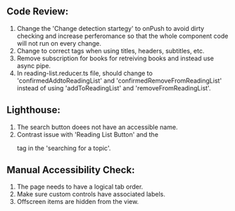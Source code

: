 ## Code Review:
1. Change the 'Change detection startegy' to onPush to avoid dirty checking and increase perferomance so that the whole component code will not run on every change.
2. Change to correct tags when using titles, headers, subtitles, etc.
3. Remove subscription for books for retreiving books and instead use async pipe.
4. In reading-list.reducer.ts file, should change to 'confirmedAddtoReadingList' and 'confirmedRemoveFromReadingList' instead of using 'addToReadingList' and 'removeFromReadingList'.

## Lighthouse:
1. The search button doees not have an accessible name.
2. Contrast issue with 'Reading List Button' and the <p> tag in the 'searching for a topic'.

## Manual Accessibility Check:
1. The page needs to have a logical tab order.
2. Make sure custom controls have associated labels.
3. Offscreen items are hidden from the view.
